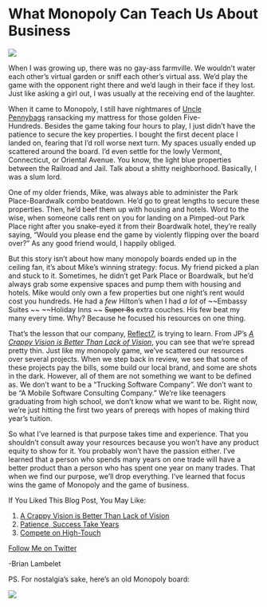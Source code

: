 <!--
id: 870155415
link: http://loudjet.com/a/what-monopoly-can-teach-us-about-business
slug: what-monopoly-can-teach-us-about-business
date: Wed Jul 28 2010 04:47:24 GMT-0500 (CDT)
publish: 2010-07-028
tags: Business Strategy, Focus, Equity
-->


What Monopoly Can Teach Us About Business
=========================================

![](http://media.tumblr.com/tumblr_l69bvfhTeu1qzbc4f.jpg)

When I was growing up, there was no gay-ass farmville. We wouldn’t water
each other’s virtual garden or sniff each other’s virtual ass. We’d play
the game with the opponent right there and we’d laugh in their face if
they lost. Just like asking a girl out, I was usually at the receiving
end of the laughter.

When it came to Monopoly, I still have nightmares of [Uncle
Pennybags](http://en.wikipedia.org/wiki/Rich_Uncle_Pennybags) ransacking
my mattress for those golden Five-Hundreds. Besides the game taking four
hours to play, I just didn’t have the patience to secure the key
properties. I bought the first decent place I landed on, fearing that
I’d roll worse next turn. My spaces usually ended up scattered around
the board. I’d even settle for the lowly Vermont, Connecticut, or
Oriental Avenue. You know, the light blue properties between the
Railroad and Jail. Talk about a shitty neighborhood. Basically, I was a
slum lord.

One of my older friends, Mike, was always able to administer the Park
Place-Boardwalk combo beatdown. He’d go to great lengths to secure these
properties. Then, he’d beef them up with housing and hotels. Word to the
wise, when someone calls rent on you for landing on a Pimped-out Park
Place right after you snake-eyed it from their Boardwalk hotel, they’re
really saying, “Would you please end the game by violently flipping over
the board over?” As any good friend would, I happily obliged.

But this story isn’t about how many monopoly boards ended up in the
ceiling fan, it’s about Mike’s winning strategy: focus. My friend picked
a plan and stuck to it. Sometimes, he didn’t get Park Place or
Boardwalk, but he’d always grab some expensive spaces and pump them with
housing and hotels. Mike would only own a few properties but one night’s
rent would cost you hundreds. He had a *few* Hilton’s when I had *a lot*
of ~~Embassy Suites ~~ ~~Holiday Inns ~~ ~~Super 8s~~ extra couches. His
few beat my many every time. Why? Because he focused his resources on
one thing.

That’s the lesson that our company,
[Reflect7](http://reflect7.com "reflect7.com"), is trying to learn.
From JP’s *[A Crappy Vision is Better Than Lack of
Vision](http://loudjet.com/a/a-crappy-vision-is-better-then-lack-of-vision "Techneur: A Crappy Vision is Better Than Lack of Vision")*, you
can see that we’re spread pretty thin. Just like my monopoly game, we’ve
scattered our resources over several projects. When we step back in
review, we see that some of these projects pay the bills, some build our
local brand, and some are shots in the dark. However, all of them are
not something we want to be defined as. We don’t want to be a “Trucking
Software Company”. We don’t want to be “A Mobile Software Consulting
Company.” We’re like teenagers graduating from high school, we don’t
know what we want to be. Right now, we’re just hitting the first two
years of prereqs with hopes of making third year’s tuition.

So what I’ve learned is that purpose takes time and experience. That you
shouldn’t consult away your resources because you won’t have any product
equity to show for it. You probably won’t have the passion either. I’ve
learned that a person who spends many years on one trade will have a
better product than a person who has spent one year on many trades. That
when we find our purpose, we’ll drop everything. I’ve learned that focus
wins the game of Monopoly and the game of business.

If You Liked This Blog Post, You May Like:

1.  [A Crappy Vision is Better Than Lack of
    Vision](http://loudjet.com/a/a-crappy-vision-is-better-then-lack-of-vision "Techneur: A Crappy Vision is Better Than Lack of Vision")
2.  [Patience, Success Take
    Years](http://loudjet.com/a/patience-success-takes-years "Techneur: Patience, Success Take Years")
3.  [Compete on
    High-Touch](http://loudjet.com/a/compete-on-high-touch "Techneur: Compete on High-Touch")

[Follow Me on
Twitter](http://twitter.com/brianlambelet "Follow Brian on Twitter")

-Brian Lambelet

PS. For nostalgia’s sake, here’s an old Monopoly board:

![](http://media.tumblr.com/tumblr_l69hb1jhZP1qzbc4f.jpg)



